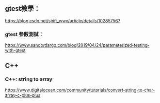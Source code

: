 ﻿
## gtest教學：
https://blog.csdn.net/shift_wwx/article/details/102857567

### gtest 參數測試：
https://www.sandordargo.com/blog/2019/04/24/parameterized-testing-with-gtest

## C++

### C++: string to array
https://www.digitalocean.com/community/tutorials/convert-string-to-char-array-c-plus-plus